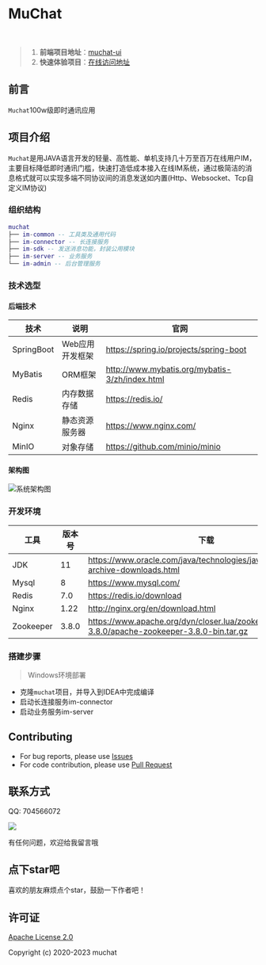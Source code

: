 # MuChat

<br/>

> 1. **前端项目地址**：[muchat-ui](https://gitee.com/pisces-hub/muchat-ui)
> 2. **快速体验项目**：[在线访问地址](http://43.138.164.74)


## 前言

`Muchat`100w级即时通讯应用


## 项目介绍

`Muchat`是用JAVA语言开发的轻量、高性能、单机支持几十万至百万在线用户IM，主要目标降低即时通讯门槛，快速打造低成本接入在线IM系统，通过极简洁的消息格式就可以实现多端不同协议间的消息发送如内置(Http、Websocket、Tcp自定义IM协议)


### 组织结构

``` lua
muchat
├── im-common -- 工具类及通用代码
├── im-connector -- 长连接服务
├── im-sdk -- 发送消息功能，封装公用模块
├── im-server -- 业务服务
└── im-admin -- 后台管理服务
```

### 技术选型

#### 后端技术

| 技术                 | 说明                | 官网                                           |
| -------------------- | ------------------- | ---------------------------------------------- |
| SpringBoot           | Web应用开发框架      | https://spring.io/projects/spring-boot         |
| MyBatis              | ORM框架             | http://www.mybatis.org/mybatis-3/zh/index.html |
| Redis                | 内存数据存储         | https://redis.io/                              |
| Nginx                | 静态资源服务器      | https://www.nginx.com/                         |
| MinIO                | 对象存储            | https://github.com/minio/minio                 |


#### 架构图

![系统架构图](docs/images/architecture.jpeg)

### 开发环境

| 工具        | 版本号   | 下载                                             |
|-----------|-------|------------------------------------------------|
| JDK       | 11    |   https://www.oracle.com/java/technologies/javase/jdk11-archive-downloads.html                                          |
| Mysql     | 8     | https://www.mysql.com/                         |
| Redis     | 7.0   | https://redis.io/download                      |
| Nginx     | 1.22  | http://nginx.org/en/download.html              |
| Zookeeper | 3.8.0 | https://www.apache.org/dyn/closer.lua/zookeeper/zookeeper-3.8.0/apache-zookeeper-3.8.0-bin.tar.gz |


### 搭建步骤

> Windows环境部署

- 克隆`muchat`项目，并导入到IDEA中完成编译
- 启动长连接服务im-connector
- 启动业务服务im-server

## Contributing

- For bug reports, please use [Issues](https://gitee.com/pisces-hub/muchat/issues)
- For code contribution, please use [Pull Request](https://gitee.com/pisces-hub/muchat/pulls)


## 联系方式

QQ: 704566072

![](./docs/images/vx-xiaochangbai.jpg)

有任何问题，欢迎给我留言哦


## 点下star吧
喜欢的朋友麻烦点个star，鼓励一下作者吧！
## 许可证

[Apache License 2.0](https://github.com/pisces-hub/muchat/blob/develop/LICENSE)

Copyright (c) 2020-2023 muchat

